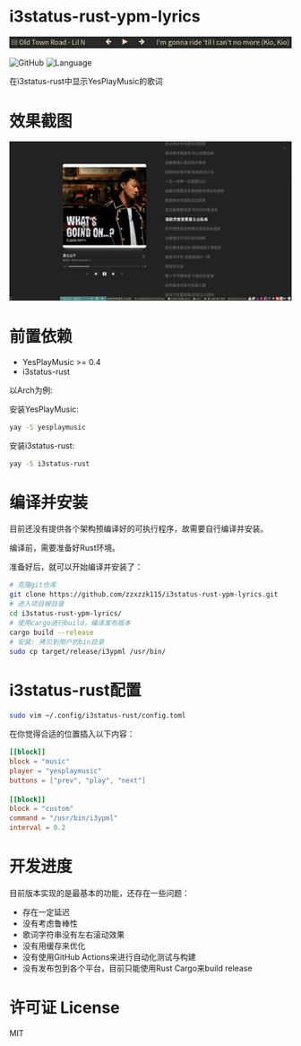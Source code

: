# i3status-rust-ypm-lyrics

![bar](bar.png)

![GitHub](https://img.shields.io/github/license/zzxzzk115/i3status-rust-ypm-lyrics) ![Language](https://img.shields.io/badge/language-rust-yellow)

在i3status-rust中显示YesPlayMusic的歌词

# 效果截图
![showcase](showcase.png)

# 前置依赖
- YesPlayMusic >= 0.4
- i3status-rust

以Arch为例:

安装YesPlayMusic:
```bash
yay -S yesplaymusic
```

安装i3status-rust:
```bash
yay -S i3status-rust
```

# 编译并安装

目前还没有提供各个架构预编译好的可执行程序，故需要自行编译并安装。

编译前，需要准备好Rust环境。

准备好后，就可以开始编译并安装了：

```bash
# 克隆git仓库
git clone https://github.com/zzxzzk115/i3status-rust-ypm-lyrics.git
# 进入项目根目录
cd i3status-rust-ypm-lyrics/
# 使用cargo进行build，编译发布版本
cargo build --release
# 安装: 拷贝到用户的bin目录
sudo cp target/release/i3ypml /usr/bin/
```

# i3status-rust配置

```bash
sudo vim ~/.config/i3status-rust/config.toml
```

在你觉得合适的位置插入以下内容：

```toml
[[block]]
block = "music"
player = "yesplaymusic"
buttons = ["prev", "play", "next"]

[[block]]
block = "custom"
command = "/usr/bin/i3ypml"
interval = 0.2
```

# 开发进度

目前版本实现的是最基本的功能，还存在一些问题：

- 存在一定延迟
- 没有考虑鲁棒性
- 歌词字符串没有左右滚动效果
- 没有用缓存来优化
- 没有使用GitHub Actions来进行自动化测试与构建
- 没有发布包到各个平台，目前只能使用Rust Cargo来build release

# 许可证 License
MIT
